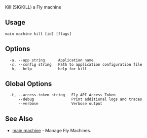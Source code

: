 Kill (SIGKILL) a Fly machine


## Usage
~~~
main machine kill [id] [flags]
~~~

## Options

~~~
  -a, --app string      Application name
  -c, --config string   Path to application configuration file
  -h, --help            help for kill
~~~

## Global Options

~~~
  -t, --access-token string   Fly API Access Token
      --debug                 Print additional logs and traces
      --verbose               Verbose output
~~~

## See Also

* [main machine](/docs/flyctl/main-machine/)	 - Manage Fly Machines.

